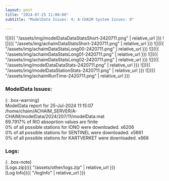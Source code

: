```yaml
---
layout: post
title: "2024-07-25 11:00:00"
subtitle: "ModelData Issues: 4; A-CHAIM System Issues: 0"

---
```


![]({{ "/assets/img/modelDataDataStatsShort-2420711.png" | relative_url }})
![]({{ "/assets/img/achaimDataStatsShort-2420711.png" | relative_url }})
![]({{ "/assets/img/achaimDataStatsLong00-2420711.png" | relative_url }})
![]({{ "/assets/img/achaimDataStatsLong01-2420711.png" | relative_url }})
![]({{ "/assets/img/achaimDataStatsLong02-2420711.png" | relative_url }})
![]({{ "/assets/img/modelDataDataStats-2420711.png" | relative_url }})
![]({{ "/assets/img/modelDataStationStats-2420711.png" | relative_url }})
![]({{ "/assets/img/achaimRunTime-2420711.png" | relative_url }})


### ModelData Issues:  
  
{: .box-warning}  
 ModelData report for 25-Jul-2024 11:15:07   
 /home/chaim/ACHAIM_SERVER/A-CHAIM/modelData/2024/207/11/modelData.mat   
 69.7917% of RIO absoprtion values are finite   
 0% of all possible stations for IONO were downloaded. x6206   
 0% of all possible stations for SENTINEL were downloaded. x5661   
 0% of all possible stations for KARTVERKET were downloaded. x668   
  


### Logs:  
  
{: .box-note}  
[Logs.zip]({{ "/assets/other/logs.zip" | relative_url }})  
[Log Info]({{ "/logInfo" | relative_url }})  
